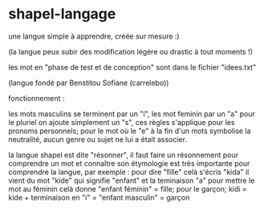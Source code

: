 # shapel-langage
une langue simple à apprendre, créée sur mesure :)


(la langue peux subir des modification légère ou drastic à tout moments !)

les mot en "phase de test et de conception" sont dans le fichier "idees.txt"

(langue fondé par Benstitou Sofiane (carrelebo))

fonctionnement :

les mots masculins se terminent par un "i", les mot feminin par un "a" pour le pluriel on ajoute simplement un "s", ces règles s'applique pour les pronoms personnels;
pour le mot où le "e" à la fin d'un mots symbolise la neutralité, aucun genre ou sujet ne lui a était associer.

la langue shapel est dite "résonner", il faut faire un résonnement pour comprendre un mot et connaître son étymologie est très importante
pour comprendre la langue, par exemple : pour dire "fille" celà s'écris "kida" il vient du mot "kide" qui signifie "enfant"
et la teminaison "a" pour mettre le mot au féminin celà donne "enfant féminin" = fille;
pour le garçon; kidi = kide + terminaison en "i" = "enfant masculin" = garçon
